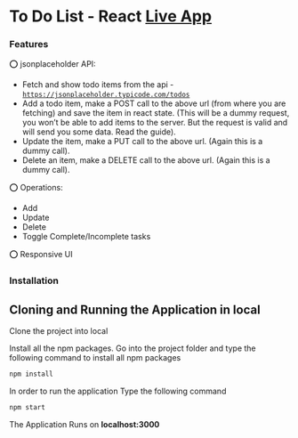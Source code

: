 # To Do List - React <a href="https://to-do-list-react-c3w4.onrender.com/" target="_blank">Live App</a>


### Features

⭕ jsonplaceholder API:
   * Fetch and show todo items from the api - <code>https://jsonplaceholder.typicode.com/todos</code>
   * Add a todo item, make a POST call to the above url (from where you are fetching) and save the item in react state. (This will be a dummy request, you won’t be able to add items to the server. But the request is valid and will send you some data. Read the guide).
   * Update the item, make a PUT call to the above url. (Again this is a dummy call).
   * Delete an item, make a DELETE call to the above url. (Again this is a dummy call).

⭕ Operations:
   * Add
   * Update
   * Delete
   * Toggle Complete/Incomplete tasks

⭕ Responsive UI

### Installation

## Cloning and Running the Application in local

Clone the project into local

Install all the npm packages. Go into the project folder and type the following command to install all npm packages

```bash
npm install
```

In order to run the application Type the following command

```bash
npm start
```

The Application Runs on **localhost:3000**
